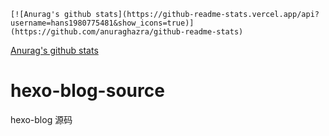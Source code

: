 ```
[![Anurag's github stats](https://github-readme-stats.vercel.app/api?username=hans1980775481&show_icons=true)](https://github.com/anuraghazra/github-readme-stats)
```

[Anurag's github stats](https://github.com/anuraghazra/github-readme-stats)

# hexo-blog-source

hexo-blog 源码

